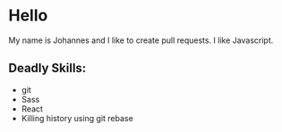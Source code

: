# Hello

My name is Johannes and I like to create pull requests.
I like Javascript.
## Deadly Skills:
* git
* Sass
* React
* Killing history using git rebase

